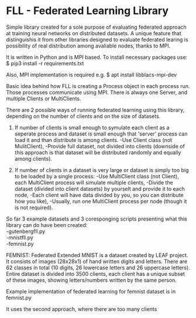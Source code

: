 # FLL - Federated Learning Library

Simple library created for a sole purpose of evaluating federated approach at training neural networks on distributed datasets. A unique feature that distinguishis it from other libraries designed to evaluate federated learing is possibility of real distribution among avaliable nodes, thanks to MPI.  

It is written in Python and is MPI based. To install necessary packages use:  
$ pip3 install -r requirements.txt

Also, MPI implementation is required e.g.
$ apt install libblacs-mpi-dev

Basic idea behind how FLL is creating a Process object in each process run. Those processes communicate using MPI. There is always one Server, and multiple Clients or MultiClients. 

There are 2 possible ways of running federated learning using this library, depending on the number of clients and on the size of datasets. 

1. If number of clients is small enough to symulate each client as a seperate process and dataset is small enough that 'server' process can load it and than distribute is among clients.
-Use Client class (not MulitClient),
-Provide full dataset, not divided into clients (downside of this approach is that dataset will be distributed randomly and equally among clients).

2. If number of clients in a dataset is very large or dataset is simply too big to be loaded by a single process:
-Use MultiClient class (not Client), each MultiClient process will simulate multiple clients,
-Divide the dataset (divided into client datasets) by yourselt and provide it to each node,
-Each client will have data divided by you, so you can distribute how you like),
-Usually, run one MultiClient process per node (though it is not required).

So far 3 example datasets and 3 coresponging scripts presenting what this library can do have been created:  
-gutenbergfll.py  
-mnistfll.py  
-femnist.py

<!---
## How it works

## gutenbergfll.py

## mnistfll.py
--->

FEMNIST:
Federated Extended MNIST is a dataset created by LEAF project. It consists of images (28x28x1) of hand written digits and letters. There are 62 classes in total (10 digits, 26 lowercase letters and 26 uppercase letters). Entire dataset is divided into 3500 clients, each client has a unique subset of these images, showing letters/numbers written by the same person. 

Example implementation of federated learning for femnist dataset is in femnist.py

It uses the second approach, where there are too many clients 
